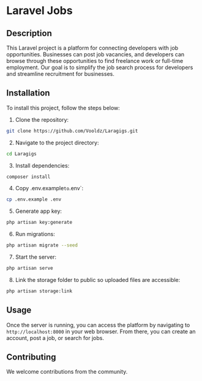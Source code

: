 # Laravel Jobs

## Description
This Laravel project is a platform for connecting developers with job opportunities. Businesses can post job vacancies, and developers can browse through these opportunities to find freelance work or full-time employment. Our goal is to simplify the job search process for developers and streamline recruitment for businesses.

## Installation
To install this project, follow the steps below:

1. Clone the repository:
```bash
git clone https://github.com/Vooldz/Laragigs.git
```
2. Navigate to the project directory:
```bash
cd Laragigs
```
3. Install dependencies:
```bash
composer install
```
4. Copy .env.example` to `.env`:
```bash
cp .env.example .env
```
5. Generate app key:
```bash
php artisan key:generate
```
6. Run migrations:
```bash
php artisan migrate --seed
```
7. Start the server:
```bash
php artisan serve
```
8. Link the storage folder to public so uploaded files are accessible:
```bash
php artisan storage:link
```


## Usage
Once the server is running, you can access the platform by navigating to ```http://localhost:8000``` in your web browser. From there, you can create an account, post a job, or search for jobs.

## Contributing
We welcome contributions from the community.

